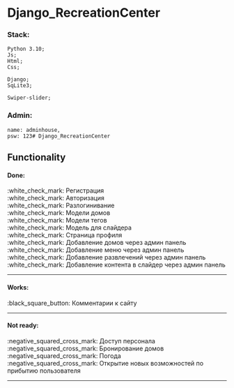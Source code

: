 # Django_RecreationCenter

### Stack:
    Python 3.10;
    Js;
    Html;
    Css;

    Django;
    SqLite3;

    Swiper-slider;

### Admin:
    name: adminhouse,
    psw: 123# Django_RecreationCenter


## Functionality
   <h4>Done:</h4>
   :white_check_mark: Регистрация <br>
   :white_check_mark: Авторизация <br>
   :white_check_mark: Разлогинивание<br>
   :white_check_mark: Модели домов<br>
   :white_check_mark: Модели тегов<br>
   :white_check_mark: Модель для слайдера<br>
   :white_check_mark: Страница профиля<br>
   :white_check_mark: Добавление домов через админ панель<br>
   :white_check_mark: Добавление меню через админ панель<br>
   :white_check_mark: Добавление развлечений через админ панель<br>
   :white_check_mark: Добавление контента в слайдер через админ панель<br>
   <hr>   

   <h4>Works:</h4>
   :black_square_button: Комментарии к сайту<br>
    <hr>  


   <h4>Not ready:</h4>
   :negative_squared_cross_mark: Доступ персонала<br>
   :negative_squared_cross_mark: Бронирование домов<br>
   :negative_squared_cross_mark: Погода<br>
   :negative_squared_cross_mark: Открытие новых возможностей по прибытию пользователя<br>
   <hr>

